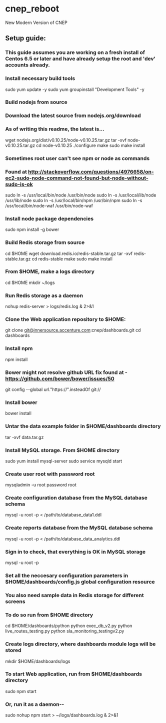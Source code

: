 # cnep_reboot
New Modern Version of CNEP



## Setup guide:

### This guide assumes you are working on a fresh install of Centos 6.5 or later and have already setup the root and 'dev' accounts already.

### Install necessary build tools
sudo yum update -y
sudo yum groupinstall "Development Tools" -y

### Build nodejs from source
### Download the latest source from nodejs.org/download
### As of writing this readme, the latest is...
wget nodejs.org/dist/v0.10.25/node-v0.10.25.tar.gz
tar -xvf node-v0.10.25.tar.gz
cd node-v0.10.25
./configure
make
sudo make install

### Sometimes root user can't see npm or node as commands
### Found at http://stackoverflow.com/questions/4976658/on-ec2-sudo-node-command-not-found-but-node-without-sudo-is-ok
sudo ln -s /usr/local/bin/node /usr/bin/node
sudo ln -s /usr/local/lib/node /usr/lib/node
sudo ln -s /usr/local/bin/npm /usr/bin/npm
sudo ln -s /usr/local/bin/node-waf /usr/bin/node-waf

### Install node package dependencies
sudo npm install -g bower

### Build Redis storage from source
cd $HOME
wget download.redis.io/redis-stable.tar.gz
tar -xvf redis-stable.tar.gz
cd redis-stable
make
sudo make install

### From $HOME, make a logs directory
cd $HOME
mkdir ~/logs

### Run Redis storage as a daemon
nohup redis-server > logs/redis.log & 2>&1

### Clone the Web application repository to $HOME:
git clone git@innersource.accenture.com:cnep/dashboards.git
cd dashboards

### Install npm
npm install

### Bower might not resolve github URL fix found at - https://github.com/bower/bower/issues/50
git config --global url."https://".insteadOf git://

### Install bower
bower install

### Untar the data example folder in $HOME/dashboards directory
tar -xvf data.tar.gz

### Install MySQL storage. From $HOME directory
sudo yum install mysql-server
sudo service mysqld start

### Create user root with password root
mysqladmin -u root password root

### Create configuration database from the MySQL database schema
mysql -u root -p < /path/to/database_data1.ddl

### Create reports database from the MySQL database schema
mysql -u root -p < /path/to/database_data_analytics.ddl

### Sign in to check, that everything is OK in MySQL storage
mysql -u root -p

### Set all the neccesary configuration parameters in $HOME/dashboards/config.js global configuration resource

### You also need sample data in Redis storage for different screens
### To do so run from $HOME directory
cd $HOME/dashboards/python
python exec_db_v2.py
python live_routes_testing.py
python sla_monitoring_testingv2.py

### Create logs directory, where dashboards module logs will be stored
mkdir $HOME/dashboards/logs

### To start Web application, run from $HOME/dashboards directory 
sudo npm start

### Or, run it as a daemon--
sudo nohup npm start > ~/logs/dashboards.log & 2>&1

